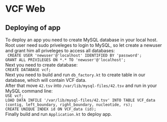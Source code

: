 # VCF Web

## Deploying of app

To deploy an app you need to create MySQL database in your local host.  
Root user need sudo priveleges to login to MySQL, so let create a newuser and grant him all priveleges to access all databases:  
``` CREATE USER 'newuser'@'localhost' IDENTIFIED BY 'password';```  
``` GRANT ALL PRIVILEGES ON *.* TO 'newuser'@'localhost'; ```  
Next you need to create database:  
``` CREATE DATABASE vcf; ```  
Next you need to build and run ```db_factory.kt``` to create table in our database, which will contain VCF data.  
After that move ```42.tsv``` into ```/var/lib/mysql-files/42.tsv``` and run in your MySQL command line:  
```USE vcf;```  
```LOAD DATA INFILE '/var/lib/mysql-files/42.tsv' INTO TABLE VCF_data (contig, left_boundary, right_boundary, nucleotide, rs);```  
```CREATE UNIQUE INDEX id ON VCF_data (id);```  
Finally build and run ```Application.kt``` to deploy app.
